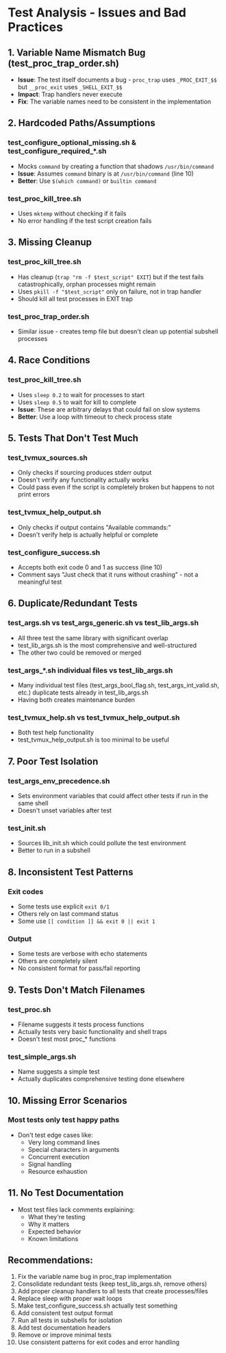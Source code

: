 # Test Analysis - Issues and Bad Practices

## 1. **Variable Name Mismatch Bug** (test_proc_trap_order.sh)
- **Issue**: The test itself documents a bug - `proc_trap` uses `_PROC_EXIT_$$` but `__proc_exit` uses `_SHELL_EXIT_$$`
- **Impact**: Trap handlers never execute
- **Fix**: The variable names need to be consistent in the implementation

## 2. **Hardcoded Paths/Assumptions**

### test_configure_optional_missing.sh & test_configure_required_*.sh
- Mocks `command` by creating a function that shadows `/usr/bin/command`
- **Issue**: Assumes `command` binary is at `/usr/bin/command` (line 10)
- **Better**: Use `$(which command)` or `builtin command`

### test_proc_kill_tree.sh
- Uses `mktemp` without checking if it fails
- No error handling if the test script creation fails

## 3. **Missing Cleanup**

### test_proc_kill_tree.sh
- Has cleanup (`trap "rm -f $test_script" EXIT`) but if the test fails catastrophically, orphan processes might remain
- Uses `pkill -f "$test_script"` only on failure, not in trap handler
- Should kill all test processes in EXIT trap

### test_proc_trap_order.sh
- Similar issue - creates temp file but doesn't clean up potential subshell processes

## 4. **Race Conditions**

### test_proc_kill_tree.sh
- Uses `sleep 0.2` to wait for processes to start
- Uses `sleep 0.5` to wait for kill to complete
- **Issue**: These are arbitrary delays that could fail on slow systems
- **Better**: Use a loop with timeout to check process state

## 5. **Tests That Don't Test Much**

### test_tvmux_sources.sh
- Only checks if sourcing produces stderr output
- Doesn't verify any functionality actually works
- Could pass even if the script is completely broken but happens to not print errors

### test_tvmux_help_output.sh
- Only checks if output contains "Available commands:"
- Doesn't verify help is actually helpful or complete

### test_configure_success.sh
- Accepts both exit code 0 and 1 as success (line 10)
- Comment says "Just check that it runs without crashing" - not a meaningful test

## 6. **Duplicate/Redundant Tests**

### test_args.sh vs test_args_generic.sh vs test_lib_args.sh
- All three test the same library with significant overlap
- test_lib_args.sh is the most comprehensive and well-structured
- The other two could be removed or merged

### test_args_*.sh individual files vs test_lib_args.sh
- Many individual test files (test_args_bool_flag.sh, test_args_int_valid.sh, etc.) duplicate tests already in test_lib_args.sh
- Having both creates maintenance burden

### test_tvmux_help.sh vs test_tvmux_help_output.sh
- Both test help functionality
- test_tvmux_help_output.sh is too minimal to be useful

## 7. **Poor Test Isolation**

### test_args_env_precedence.sh
- Sets environment variables that could affect other tests if run in the same shell
- Doesn't unset variables after test

### test_init.sh
- Sources lib_init.sh which could pollute the test environment
- Better to run in a subshell

## 8. **Inconsistent Test Patterns**

### Exit codes
- Some tests use explicit `exit 0/1`
- Others rely on last command status
- Some use `[[ condition ]] && exit 0 || exit 1`

### Output
- Some tests are verbose with echo statements
- Others are completely silent
- No consistent format for pass/fail reporting

## 9. **Tests Don't Match Filenames**

### test_proc.sh
- Filename suggests it tests process functions
- Actually tests very basic functionality and shell traps
- Doesn't test most proc_* functions

### test_simple_args.sh
- Name suggests a simple test
- Actually duplicates comprehensive testing done elsewhere

## 10. **Missing Error Scenarios**

### Most tests only test happy paths
- Don't test edge cases like:
  - Very long command lines
  - Special characters in arguments
  - Concurrent execution
  - Signal handling
  - Resource exhaustion

## 11. **No Test Documentation**
- Most test files lack comments explaining:
  - What they're testing
  - Why it matters
  - Expected behavior
  - Known limitations

## Recommendations:
1. Fix the variable name bug in proc_trap implementation
2. Consolidate redundant tests (keep test_lib_args.sh, remove others)
3. Add proper cleanup handlers to all tests that create processes/files
4. Replace sleep with proper wait loops
5. Make test_configure_success.sh actually test something
6. Add consistent test output format
7. Run all tests in subshells for isolation
8. Add test documentation headers
9. Remove or improve minimal tests
10. Use consistent patterns for exit codes and error handling
